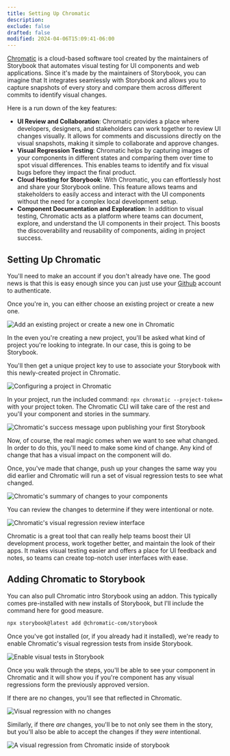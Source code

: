 ```yaml
---
title: Setting Up Chromatic
description:
exclude: false
drafted: false
modified: 2024-04-06T15:09:41-06:00
---
```


[Chromatic](https://www.chromatic.com/) is a cloud-based software tool created by the maintainers of Storybook that automates visual testing for UI components and web applications. Since it's made by the maintainers of Storybook, you can imagine that It integrates seamlessly with Storybook and allows you to capture snapshots of every story and compare them across different commits to identify visual changes.

Here is a run down of the key features:

- **UI Review and Collaboration**: Chromatic provides a place where developers, designers, and stakeholders can work together to review UI changes visually. It allows for comments and discussions directly on the visual snapshots, making it simple to collaborate and approve changes.
- **Visual Regression Testing**: Chromatic helps by capturing images of your components in different states and comparing them over time to spot visual differences. This enables teams to identify and fix visual bugs before they impact the final product.
- **Cloud Hosting for Storybook**: With Chromatic, you can effortlessly host and share your Storybook online. This feature allows teams and stakeholders to easily access and interact with the UI components without the need for a complex local development setup.
- **Component Documentation and Exploration**: In addition to visual testing, Chromatic acts as a platform where teams can document, explore, and understand the UI components in their project. This boosts the discoverability and reusability of components, aiding in project success.

## Setting Up Chromatic

You'll need to make an account if you don't already have one. The good news is that this is easy enough since you can just use your [Github](https:/github.com) account to authenticate.

Once you're in, you can either choose an existing project or create a new one.

![Add an existing project or create a new one in Chromatic](assets/storybook-chromatic-create-project.png)

In the even you're creating a new project, you'll be asked what kind of project you're looking to integrate. In our case, this is going to be Storybook.

You'll then get a unique project key to use to associate your Storybook with this newly-created project in Chromatic.

![Configuring a project in Chromatic](assets/storybook-chromatic-project-configuration.png)

In your project, run the included command: `npx chromatic --project-token=` with your project token. The Chromatic CLI will take care of the rest and you'll your component and stories in the summary.

![Chromatic's success message upon publishing your first Storybook](assets/storybook-chromatic-publish-success.png)

Now, of course, the real magic comes when we want to see what changed. In order to do this, you'll need to make some kind of change. Any kind of change that has a visual impact on the component will do.

Once, you've made that change, push up your changes the same way you did earlier and Chromatic will run a set of visual regression tests to see what changed.

![Chromatic's summary of changes to your components](assets/storybook-chromatic-change-summary.png)

You can review the changes to determine if they were intentional or note.

![Chromatic's visual regression review interface](assets/storybook-chromatic-interface-review.png)

Chromatic is a great tool that can really help teams boost their UI development process, work together better, and maintain the look of their apps. It makes visual testing easier and offers a place for UI feedback and notes, so teams can create top-notch user interfaces with ease.

## Adding Chromatic to Storybook

You can also pull Chromatic intro Storybook using an addon. This typically comes pre-installed with new installs of Storybook, but I'll include the command here for good measure.

```sh
npx storybook@latest add @chromatic-com/storybook
```

Once you've got installed (or, if you already had it installed), we're ready to enable Chromatic's visual regression tests from inside Storybook.

![Enable visual tests in Storybook](assets/storybook-enable-visual-tests.png)

Once you walk through the steps, you'll be able to see your component in Chromatic and it will show you if you're component has any visual regressions form the previously approved version.

If there are no changes, you'll see that reflected in Chromatic.

![Visual regression with no changes](assets/storybook-chromatic-integration-no-changes.png)

Similarly, if there _are_ changes, you'll be to not only see them in the story, but you'll also be able to accept the changes if they _were_ intentional.

![A visual regression from Chromatic inside of storybook](assets/storybook-chromatic-visual-regression-changes.png)
